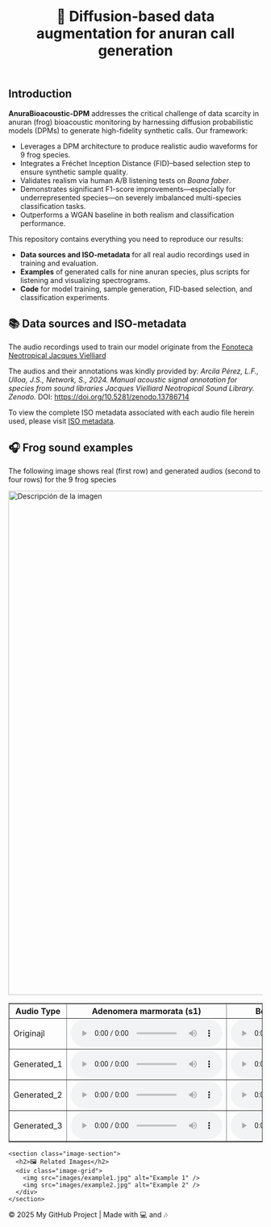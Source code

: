 <!DOCTYPE html>
<html lang="en">
<head>
  <meta charset="UTF-8" />
  <meta name="viewport" content="width=device-width, initial-scale=1.0"/>
  <link rel="stylesheet" href="style.css" />
</head>
<body>
  <header>
    <h1>&#x1F438; Diffusion-based data augmentation for anuran call generation</h1>
  </header>
  
  
  <section id="introduction" class="section">
    <h2>Introduction</h2>
    <p>
      <strong>AnuraBioacoustic-DPM</strong> addresses the critical challenge of data scarcity in anuran (frog) bioacoustic monitoring by harnessing diffusion probabilistic models (DPMs) to generate high-fidelity synthetic calls. Our framework:
    </p>
    <ul>
      <li>Leverages a DPM architecture to produce realistic audio waveforms for 9 frog species.</li>
      <li>Integrates a Fréchet Inception Distance (FID)–based selection step to ensure synthetic sample quality.</li>
      <li>Validates realism via human A/B listening tests on <em>Boana faber</em>.</li>
      <li>Demonstrates significant F1-score improvements—especially for underrepresented species—on severely imbalanced multi-species classification tasks.</li>
      <li>Outperforms a WGAN baseline in both realism and classification performance.</li>
    </ul>
    <p>This repository contains everything you need to reproduce our results:</p>
    <ul>
      <li><strong>Data sources and ISO-metadata</strong> for all real audio recordings used in training and evaluation.</li>
      <li><strong>Examples</strong> of generated calls for nine anuran species, plus scripts for listening and visualizing spectrograms.</li>
	  <li><strong>Code</strong> for model training, sample generation, FID‐based selection, and classification experiments.</li>
  </section>
  
  <section id="data-sources" class="section">
  <h2>📚 Data sources and ISO-metadata</h2>
  <p>
    The audio recordings used to train our model originate from the  <a href="https://www2.ib.unicamp.br/fnjv/" target="_blank" rel="noopener">
      Fonoteca Neotropical Jacques Vielliard </a>
   </p>
<p>
    The audios and their annotations was kindly provided by:
    <em>Arcila Pérez, L.F., Ulloa, J.S., Network, S., 2024. Manual acoustic signal annotation for species from sound libraries Jacques Vielliard Neotropical Sound Library. Zenodo.</em>  
    DOI:  
    <a href="https://doi.org/10.5281/zenodo.13786714" target="_blank" rel="noopener">
      https://doi.org/10.5281/zenodo.13786714
    </a>
  </p>
  <p>
    To view the complete ISO metadata associated with each audio file herein used, please visit  
    <a href="fnjv_unique_codes.html">ISO metadata</a>.
  </p>
</section>

  <main>
    <section class="description-section">
      <h2>🎧 Frog sound examples</h2>
      <p>The following image shows real (first row) and generated audios (second to four rows) for the 9 frog species</p>
	<img src="imgs/sample.png" alt="Descripción de la imagen" width="1000">

<table class="audio-table" border="1" cellpadding="10">
  <thead>
    <tr>
      <th>Audio Type</th>
      <th>Adenomera marmorata (s1)</th>
      <th>Boana albomarginata (s2)</th>
      <th>Boana faber (s3)</th>
	  <th>Boana leptolineata (s4)</th>
	  <th>Boana raniceps (s5)</th>
	  <th>Dendropsophus cruzi (s6)</th>
	  <th>Dendropsophus elegans (s7)</th>
	  <th>Physalaemus cuvieri (s8)</th>
	  <th>Scinax fuscomarginatus (s9)</th>
    </tr>
  </thead>
  <tbody>
    <tr>
      <td>Originajl</td>
      <td>
        <audio controls>
          <source src="audio_samples/s1/95_0_FNJV_0050754_Adenomera_marmorata_Guapimirim_RJ_Pedro P. G. Taucce.wav" type="audio/wav" />
        </audio>
      </td>
      <td>
        <audio controls>
          <source src="audio_samples/s2/803_0_FNJV_0043889_Boana_albomarginata_Picinguaba_SP_Guilherme Augusto-Alves.wav" type="audio/mp3" />
        </audio>
      </td>
      <td>
        <audio controls>
          <source src="audio_samples/s3/2617_0_FNJV_0032289_Boana_faber_Boraceia_SP_Lucas Rodriguez Forti.wav" type="audio/mp3" />
        </audio>
      </td>
	  <td>
        <audio controls>
          <source src="audio_samples/s4/3495_0_FNJV_0030737_Boana_leptolineata_Lages_SC_Adao Jose Cardoso.wav" type="audio/mp3" />
        </audio>
      </td>
	  <td>
        <audio controls>
          <source src="audio_samples/s5/1896_0_FNJV_0034120_Boana_raniceps_Aiuaba_CE_Diego Jose Santana.wav" type="audio/mp3" />
        </audio>
      </td>
	  <td>
        <audio controls>
          <source src="audio_samples/s6/4067_0_1583-D.cruzi.wav" type="audio/mp3" />
        </audio>
      </td>
	  <td>
        <audio controls>
          <source src="audio_samples/s7/2811_0_FNJV_0031672_Dendropsophus_elegans_Morretes_PR_Adao J. Cardoso.wav" type="audio/mp3" />
        </audio>
      </td>
	  <td>
        <audio controls>
          <source src="audio_samples/s8/3125_0_FNJV_0031198_Physalaemus_cuvieri_Taquara_RS_Adao J. Cardoso.wav" type="audio/mp3" />
        </audio>
      </td>
	  <td>
        <audio controls>
          <source src="audio_samples/s9/2930_0_FNJV_0031363_Scinax_fuscomarginatus_Paulinia_SP_Ivan Sazima.wav" type="audio/mp3" />
        </audio>
      </td>
    </tr>
    <tr>
      <td>Generated_1</td>
      <td><audio controls><source src="audio_samples/s1/diffgen_audio_36.wav" type="audio/mp3" /></audio></td>
      <td><audio controls><source src="audio_samples/s2/diffgen_audio_33.wav" type="audio/mp3" /></audio></td>
      <td><audio controls><source src="audio_samples/s3/diffgen_audio_72.wav" type="audio/mp3" /></audio></td>
	  <td><audio controls><source src="audio_samples/s4/diffgen_audio_64.wav" type="audio/mp3" /></audio></td>
	  <td><audio controls><source src="audio_samples/s5/diffgen_audio_84.wav" type="audio/mp3" /></audio></td>
	  <td><audio controls><source src="audio_samples/s6/diffgen_audio_50.wav" type="audio/mp3" /></audio></td>
	  <td><audio controls><source src="audio_samples/s7/diffgen_audio_106.wav" type="audio/mp3" /></audio></td>
	  <td><audio controls><source src="audio_samples/s8/diffgen_audio_82.wav" type="audio/mp3" /></audio></td>
	  <td><audio controls><source src="audio_samples/s9/diffgen_audio_176.wav" type="audio/mp3" /></audio></td>	  
    </tr>
    <tr>
      <td>Generated_2</td>
      <td><audio controls><source src="audio_samples/s1/diffgen_audio_116.wav" type="audio/mp3" /></audio></td>
      <td><audio controls><source src="audio_samples/s2/diffgen_audio_166.wav" type="audio/mp3" /></audio></td>
      <td><audio controls><source src="audio_samples/s3/diffgen_audio_178.wav" type="audio/mp3" /></audio></td>
	  <td><audio controls><source src="audio_samples/s4/diffgen_audio_117.wav" type="audio/mp3" /></audio></td>
	  <td><audio controls><source src="audio_samples/s5/diffgen_audio_54.wav" type="audio/mp3" /></audio></td>
	  <td><audio controls><source src="audio_samples/s6/diffgen_audio_30.wav" type="audio/mp3" /></audio></td>
	  <td><audio controls><source src="audio_samples/s7/diffgen_audio_158.wav" type="audio/mp3" /></audio></td>
	  <td><audio controls><source src="audio_samples/s8/diffgen_audio_154.wav" type="audio/mp3" /></audio></td>
	  <td><audio controls><source src="audio_samples/s9/diffgen_audio_145.wav" type="audio/mp3" /></audio></td>
    </tr>
    <tr>
      <td>Generated_3</td>
      <td><audio controls><source src="audio_samples/s1/diffgen_audio_38.wav" type="audio/mp3" /></audio></td>
      <td><audio controls><source src="audio_samples/s2/diffgen_audio_15.wav" type="audio/mp3" /></audio></td>
      <td><audio controls><source src="audio_samples/s3/diffgen_audio_26.wav" type="audio/mp3" /></audio></td>
	  <td><audio controls><source src="audio_samples/s4/diffgen_audio_75.wav" type="audio/mp3" /></audio></td>
	  <td><audio controls><source src="audio_samples/s5/diffgen_audio_31.wav" type="audio/mp3" /></audio></td>
	  <td><audio controls><source src="audio_samples/s6/diffgen_audio_107.wav" type="audio/mp3" /></audio></td>
	  <td><audio controls><source src="audio_samples/s7/diffgen_audio_146.wav" type="audio/mp3" /></audio></td>
	  <td><audio controls><source src="audio_samples/s8/diffgen_audio_46.wav" type="audio/mp3" /></audio></td>
	  <td><audio controls><source src="audio_samples/s9/diffgen_audio_110.wav" type="audio/mp3" /></audio></td>
    </tr>
  </tbody>
</table>


    <section class="image-section">
      <h2>🖼️ Related Images</h2>
      <div class="image-grid">
        <img src="images/example1.jpg" alt="Example 1" />
        <img src="images/example2.jpg" alt="Example 2" />
      </div>
    </section>
  </main>

  <footer>
    <p>© 2025 My GitHub Project | Made with 💻 and 🎶</p>
  </footer>
</body>
</html>

